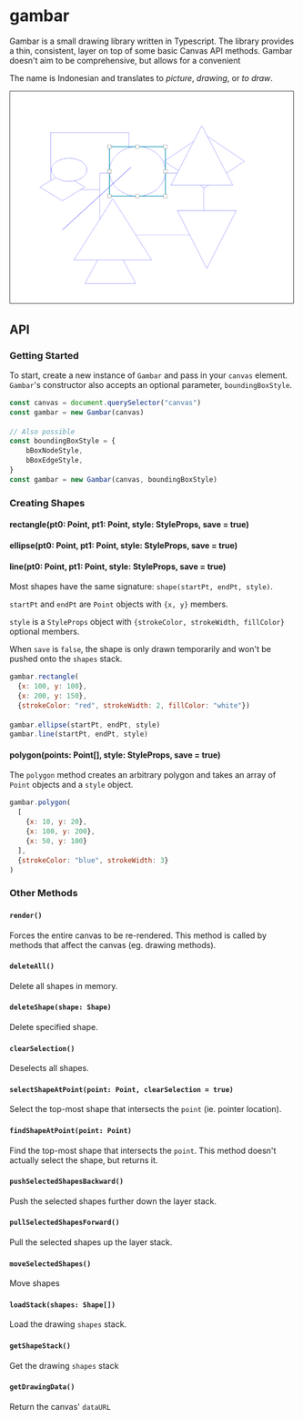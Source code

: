 # gambar
Gambar is a small drawing library written in Typescript. The library provides a thin, consistent, layer on top of some basic Canvas API methods.
Gambar doesn't aim to be comprehensive, but allows for a convenient 

The name is Indonesian and translates to *picture*, *drawing*, or *to draw*.

<img src="./docs/screenshot.png" width="500px" alt="screenshot"/>

## API
### Getting Started
To start, create a new instance of `Gambar` and pass in your `canvas` element. `Gambar`'s constructor also accepts an optional parameter, `boundingBoxStyle`.
```javascript
const canvas = document.querySelector("canvas")
const gambar = new Gambar(canvas)

// Also possible
const boundingBoxStyle = {
    bBoxNodeStyle,
    bBoxEdgeStyle,
}
const gambar = new Gambar(canvas, boundingBoxStyle)
```

### Creating Shapes
#### rectangle(pt0: Point, pt1: Point, style: StyleProps, save = true)
#### ellipse(pt0: Point, pt1: Point, style: StyleProps, save = true)
#### line(pt0: Point, pt1: Point, style: StyleProps, save = true)
Most shapes have the same signature: `shape(startPt, endPt, style)`.

`startPt` and `endPt` are `Point` objects with `{x, y}` members. 

`style` is a `StyleProps` object with `{strokeColor, strokeWidth, fillColor}` optional members.

When `save` is `false`, the shape is only drawn temporarily and won't be pushed onto the `shapes` stack.

```javascript
gambar.rectangle(
  {x: 100, y: 100},
  {x: 200, y: 150},
  {strokeColor: "red", strokeWidth: 2, fillColor: "white"})

gambar.ellipse(startPt, endPt, style)
gambar.line(startPt, endPt, style)
```

#### polygon(points: Point[], style: StyleProps, save = true)
The `polygon` method creates an arbitrary polygon and takes an array of `Point` objects and a `style` object.

```javascript
gambar.polygon(
  [
    {x: 10, y: 20},
    {x: 100, y: 200},
    {x: 50, y: 100}
  ],
  {strokeColor: "blue", strokeWidth: 3}
)
```

### Other Methods
#### `render()`
Forces the entire canvas to be re-rendered. This method is called by methods that affect the canvas (eg. drawing methods).

#### `deleteAll()`
Delete all shapes in memory.

#### `deleteShape(shape: Shape)`
Delete specified shape.

#### `clearSelection()`
Deselects all shapes.

#### `selectShapeAtPoint(point: Point, clearSelection = true)`
Select the top-most shape that intersects the `point` (ie. pointer location).

#### `findShapeAtPoint(point: Point)`
Find the top-most shape that intersects the `point`. This method doesn't actually select the shape, but returns it.

#### `pushSelectedShapesBackward()`
Push the selected shapes further down the layer stack.

#### `pullSelectedShapesForward()`
Pull the selected shapes up the layer stack.

#### `moveSelectedShapes()`
Move shapes

#### `loadStack(shapes: Shape[])`
Load the drawing `shapes` stack.

#### `getShapeStack()`
Get the drawing `shapes` stack

#### `getDrawingData()`
Return the canvas' `dataURL`

